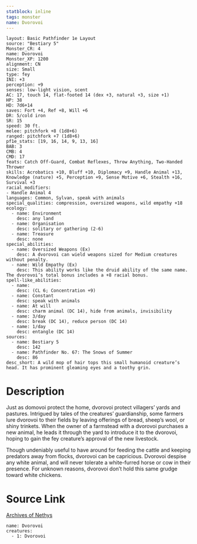 ```yaml
---
statblock: inline
tags: monster
name: Dvorovoi
---
```

```statblock
layout: Basic Pathfinder 1e Layout
source: "Bestiary 5"
Monster_CR: 4
name: Dvorovoi
Monster_XP: 1200
alignment: CN
size: Small
type: fey
INI: +3
perception: +9
senses: low-light vision, scent
AC: 17, touch 14, flat-footed 14 (dex +3, natural +3, size +1)
HP: 38
HD: 7d6+14
saves: Fort +4, Ref +8, Will +6
DR: 5/cold iron
SR: 15
speed: 30 ft.
melee: pitchfork +8 (1d8+6)
ranged: pitchfork +7 (1d8+6)
pf1e_stats: [19, 16, 14, 9, 13, 16]
BAB: 3
CMB: 4
CMD: 17
feats: Catch Off-Guard, Combat Reflexes, Throw Anything, Two-Handed Thrower
skills: Acrobatics +10, Bluff +10, Diplomacy +9, Handle Animal +13, Knowledge (nature) +5, Perception +9, Sense Motive +6, Stealth +16, Survival +3
racial_modifiers:
- Handle Animal 4
languages: Common, Sylvan, speak with animals
special_qualities: compression, oversized weapons, wild empathy +18
ecology:
  - name: Environment
    desc: any land
  - name: Organisation
    desc: solitary or gathering (2-6)
  - name: Treasure
    desc: none
special_abilities:
  - name: Oversized Weapons (Ex)
    desc: A dvorovoi can wield weapons sized for Medium creatures without penalty.
  - name: Wild Empathy (Ex)
    desc: This ability works like the druid ability of the same name. The dvorovoi’s total bonus includes a +8 racial bonus.
spell-like_abilities:
  - name:
    desc: (CL 6; Concentration +9)
  - name: Constant
    desc: speak with animals
  - name: At will
    desc: charm animal (DC 14), hide from animals, invisibility
  - name: 3/day
    desc: break (DC 14), reduce person (DC 14)
  - name: 1/day
    desc: entangle (DC 14)
sources:
  - name: Bestiary 5
    desc: 142
  - name: Pathfinder No. 67: The Snows of Summer
    desc: 86
desc_short: A wild mop of hair tops this small humanoid creature’s head. It has prominent gleaming eyes and a toothy grin.
```
# Description
Just as domovoi protect the home, dvorovoi protect villagers’ yards and pastures. Intrigued by tales of the creatures’ guardianship, some farmers lure dvorovoi to their fields by leaving offerings of bread, sheep’s wool, or shiny trinkets. When the owner of a farmstead with a dvorovoi purchases a new animal, he leads it through the yard to introduce it to the dvorovoi, hoping to gain the fey creature’s approval of the new livestock.

Though undeniably useful to have around for feeding the cattle and keeping predators away from flocks, dvorovoi can be capricious. Dvorovoi despise any white animal, and will never tolerate a white-furred horse or cow in their presence. For unknown reasons, dvorovoi don’t hold this same grudge toward white chickens.
# Source Link
[Archives of Nethys](https://aonprd.com/MonsterDisplay.aspx?ItemName=Dvorovoi)
```encounter-table
name: Dvorovoi
creatures:
  - 1: Dvorovoi
```

